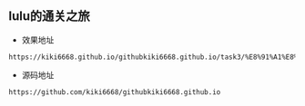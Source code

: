 ## lulu的通关之旅
- 效果地址
```
https://kiki6668.github.io/githubkiki6668.github.io/task3/%E8%91%A1%E8%90%84%E8%97%A4.html
```
- 源码地址
```
https://github.com/kiki6668/githubkiki6668.github.io
```